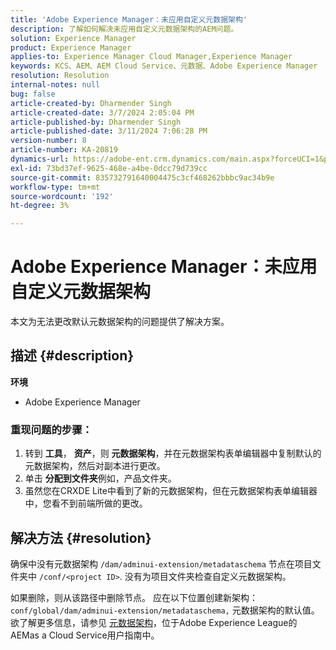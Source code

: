 ```yaml
---
title: 'Adobe Experience Manager：未应用自定义元数据架构'
description: 了解如何解决未应用自定义元数据架构的AEM问题。
solution: Experience Manager
product: Experience Manager
applies-to: Experience Manager Cloud Manager,Experience Manager
keywords: KCS、AEM、AEM Cloud Service、元数据、Adobe Experience Manager
resolution: Resolution
internal-notes: null
bug: false
article-created-by: Dharmender Singh
article-created-date: 3/7/2024 2:05:04 PM
article-published-by: Dharmender Singh
article-published-date: 3/11/2024 7:06:28 PM
version-number: 8
article-number: KA-20819
dynamics-url: https://adobe-ent.crm.dynamics.com/main.aspx?forceUCI=1&pagetype=entityrecord&etn=knowledgearticle&id=bb7df1aa-8bdc-ee11-904d-6045bd006d92
exl-id: 73bd37ef-9625-468e-a4be-0dcc79d739cc
source-git-commit: 835732791640004475c3cf468262bbbc9ac34b9e
workflow-type: tm+mt
source-wordcount: '192'
ht-degree: 3%

---
```


# Adobe Experience Manager：未应用自定义元数据架构


本文为无法更改默认元数据架构的问题提供了解决方案。

## 描述 {#description}


<b>环境</b>

- Adobe Experience Manager


### <b>重现问题的步骤：</b>

1. 转到 <b>工具</b>， <b>资产</b>，则 <b>元数据架构</b>，并在元数据架构表单编辑器中复制默认的元数据架构，然后对副本进行更改。
2. 单击 <b>分配到文件夹</b>例如，产品文件夹。
3. 虽然您在CRXDE Lite中看到了新的元数据架构，但在元数据架构表单编辑器中，您看不到前端所做的更改。



## 解决方法 {#resolution}


确保中没有元数据架构 `/dam/adminui-extension/metadataschema` 节点在项目文件夹中 `/conf/<project ID>`. 没有为项目文件夹检查自定义元数据架构。

如果删除，则从该路径中删除节点。 应在以下位置创建新架构： `conf/global/dam/adminui-extension/metadataschema,` 元数据架构的默认值。 欲了解更多信息，请参见 [元数据架构](https://experienceleague.adobe.com/docs/experience-manager-cloud-service/content/assets/manage/metadata-schemas.html)，位于Adobe Experience League的AEMas a Cloud Service用户指南中。
